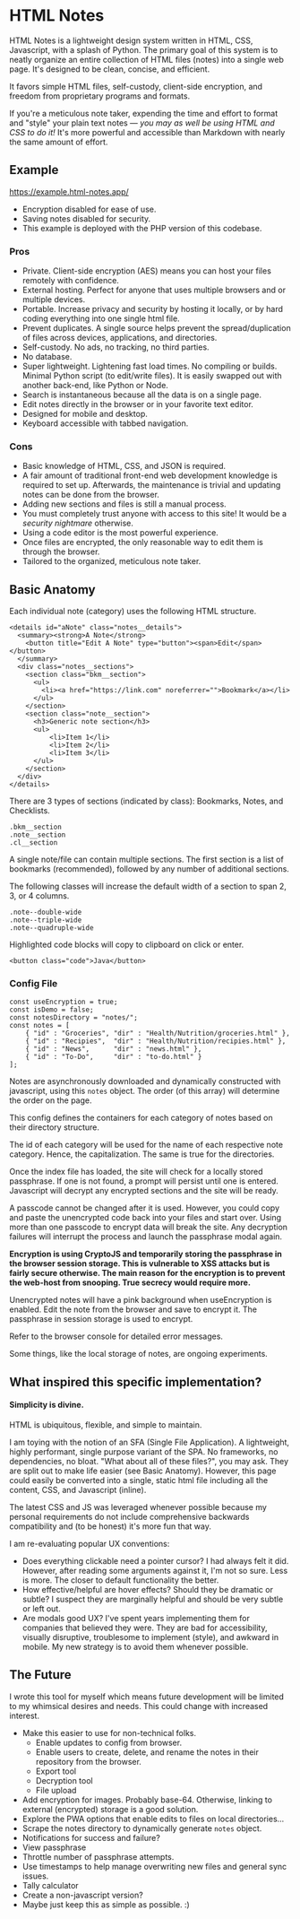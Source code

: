 # HTML Notes

HTML Notes is a lightweight design system written in HTML, CSS, Javascript, with a splash of Python. The primary goal of this system is to neatly organize an entire collection of HTML files (notes) into a single web page. It's designed to be clean, concise, and efficient.

It favors simple HTML files, self-custody, client-side encryption, and freedom from proprietary programs and formats.

If you're a meticulous note taker, expending the time and effort to format and "style" your plain text notes — *you may as well be using HTML and CSS to do it!*
It's more powerful and accessible than Markdown with nearly the same amount of effort.

## Example
https://example.html-notes.app/
* Encryption disabled for ease of use.
* Saving notes disabled for security.
* This example is deployed with the PHP version of this codebase.


### Pros
* Private. Client-side encryption (AES) means you can host your files remotely with confidence.
* External hosting. Perfect for anyone that uses multiple browsers and or multiple devices.
* Portable. Increase privacy and security by hosting it locally, or by hard coding everything into one single html file.
* Prevent duplicates. A single source helps prevent the spread/duplication of files across devices, applications, and directories.
* Self-custody. No ads, no tracking, no third parties.
* No database.
* Super lightweight. Lightening fast load times. No compiling or builds. Minimal Python script (to edit/write files). It is easily swapped out with another back-end, like Python or Node.
* Search is instantaneous because all the data is on a single page.
* Edit notes directly in the browser or in your favorite text editor.
* Designed for mobile and desktop.
* Keyboard accessible with tabbed navigation.


### Cons
* Basic knowledge of HTML, CSS, and JSON is required.
* A fair amount of traditional front-end web development knowledge is required to set up. Afterwards, the maintenance is trivial and updating notes can be done from the browser.
* Adding new sections and files is still a manual process.
* You must completely trust anyone with access to this site! It would be a _security nightmare_ otherwise.
* Using a code editor is the most powerful experience.
* Once files are encrypted, the only reasonable way to edit them is through the browser.
* Tailored to the organized, meticulous note taker.


## Basic Anatomy

Each individual note (category) uses the following HTML structure.

    <details id="aNote" class="notes__details">
      <summary><strong>A Note</strong>
        <button title="Edit A Note" type="button"><span>Edit</span></button>
      </summary>
      <div class="notes__sections">
        <section class="bkm__section">
          <ul>
            <li><a href="https://link.com" noreferrer="">Bookmark</a></li>
          </ul>
        </section>
        <section class="note__section">
          <h3>Generic note section</h3>
          <ul>
              <li>Item 1</li>
              <li>Item 2</li>
              <li>Item 3</li>
          </ul>
        </section>
      </div>
    </details>

There are 3 types of sections (indicated by class): Bookmarks, Notes, and Checklists.

    .bkm__section
    .note__section
    .cl__section

A single note/file can contain multiple sections. The first section is a list of bookmarks (recommended), followed by any number of additional sections.

The following classes will increase the default width of a section to span 2, 3, or 4 columns.

    .note--double-wide
    .note--triple-wide
    .note--quadruple-wide

Highlighted code blocks will copy to clipboard on click or enter.

    <button class="code">Java</button>

### Config File
    const useEncryption = true;
    const isDemo = false;
    const notesDirectory = "notes/";
    const notes = [
        { "id" : "Groceries", "dir" : "Health/Nutrition/groceries.html" },
        { "id" : "Recipies",  "dir" : "Health/Nutrition/recipies.html" },
        { "id" : "News",      "dir" : "news.html" },
        { "id" : "To-Do",     "dir" : "to-do.html" }
    ];

Notes are asynchronously downloaded and dynamically constructed with javascript, using this `notes` object. The order (of this array) will determine the order on the page.

This config defines the containers for each category of notes based on their directory structure.

The id of each category will be used for the name of each respective note category. Hence, the capitalization. The same is true for the directories.

Once the index file has loaded, the site will check for a locally stored passphrase. If one is not found, a prompt will persist until one is entered. Javascript will decrypt any encrypted sections and the site will be ready.

A passcode cannot be changed after it is used. However, you could copy and paste the unencrypted code back into your files and start over. Using more than one passcode to encrypt data will break the site. Any decryption failures will interrupt the process and launch the passphrase modal again.

**Encryption is using CryptoJS and temporarily storing the passphrase in the browser session storage. This is vulnerable to XSS attacks but is fairly secure otherwise. The main reason for the encryption is to prevent the web-host from snooping. True secrecy would require more.**

Unencrypted notes will have a pink background when useEncryption is enabled. Edit the note from the browser and save to encrypt it. The passphrase in session storage is used to encrypt.

Refer to the browser console for detailed error messages.

Some things, like the local storage of notes, are ongoing experiments. 



## What inspired this specific implementation?

#### Simplicity is divine.

HTML is ubiquitous, flexible, and simple to maintain.

I am toying with the notion of an SFA (Single File Application). A lightweight, highly performant, single purpose variant of the SPA. No frameworks, no dependencies, no bloat. "What about all of these files?", you may ask. They are split out to make life easier (see Basic Anatomy). However, this page could easily be converted into a single, static html file including all the content, CSS, and Javascript (inline).

The latest CSS and JS was leveraged whenever possible because my personal requirements do not include comprehensive backwards compatibility and (to be honest) it's more fun that way.

I am re-evaluating popular UX conventions:

* Does everything clickable need a pointer cursor? I had always felt it did. However, after reading some arguments against it, I'm not so sure. Less is more. The closer to default functionality the better.
* How effective/helpful are hover effects? Should they be dramatic or subtle? I suspect they are marginally helpful and should be very subtle or left out.
* Are modals good UX? I've spent years implementing them for companies that believed they were. They are bad for accessibility, visually disruptive, troublesome to implement (style), and awkward in mobile. My new strategy is to avoid them whenever possible.




## The Future
I wrote this tool for myself which means future development will be limited to my whimsical desires and needs. This could change with increased interest.
* Make this easier to use for non-technical folks.
  * Enable updates to config from browser.
  * Enable users to create, delete, and rename the notes in their repository from the browser.
  * Export tool
  * Decryption tool
  * File upload
* Add encryption for images. Probably base-64. Otherwise, linking to external (encrypted) storage is a good solution.
* Explore the PWA options that enable edits to files on local directories...
* Scrape the notes directory to dynamically generate `notes` object.
* Notifications for success and failure?
* View passphrase
* Throttle number of passphrase attempts.
* Use timestamps to help manage overwriting new files and general sync issues.
* Tally calculator
* Create a non-javascript version?
* Maybe just keep this as simple as possible. :)